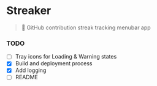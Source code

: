 # Streaker

> 🐙 GitHub contribution streak tracking menubar app

### TODO

- [ ] Tray icons for Loading & Warning states
- [x] Build and deployment process
- [x] Add logging
- [ ] README
